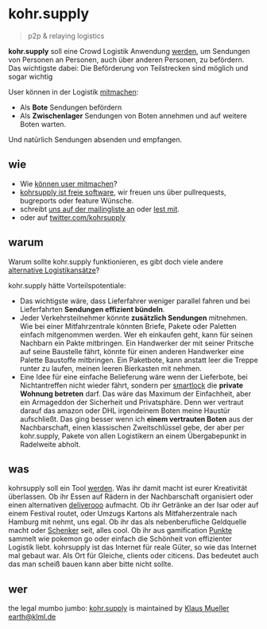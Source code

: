 # kohr.supply

> p2p & relaying logistics

**kohr.supply** soll eine Crowd Logistik Anwendung [werden](./bootstrapping), um Sendungen von Personen an Personen, auch über anderen Personen, zu befördern.
Das wichtigste dabei: Die Beförderung von Teilstrecken sind möglich und sogar wichtig

User können in der Logistik [mitmachen](/about/mitmachen/):

* Als __Bote__ Sendungen befördern
* Als __Zwischenlager__ Sendungen von Boten annehmen und auf weitere Boten warten.

Und natürlich Sendungen absenden und empfangen.

## wie

* Wie [können user mitmachen](/about/mitmachen/)?
* [kohrsupply ist freie software](https://github.com/klml/kohrsupply/), wir freuen uns über pullrequests, bugreports oder feature Wünsche.
* schreibt [uns auf der mailingliste an](mailto:all@kohr.supply) oder [lest mit](mailto:all-subscribe@kohr.supply?subject=diese%20mail%20einfachleer%20abschicken).
* oder auf [twitter.com/kohrsupply](https://twitter.com/kohrsupply)

## warum

Warum sollte kohr.supply funktionieren, es gibt doch viele andere [alternative Logistikansätze](./nicht)?

kohr.supply hätte Vorteilspotentiale:

* Das wichtigste wäre, dass Lieferfahrer weniger parallel fahren und bei Lieferfahrten __Sendungen effizient bündeln__.
* Jeder Verkehrsteilnehmer könnte __zusätzlich Sendungen__ mitnehmen. Wie bei einer Mitfahrzentrale könnten Briefe, Pakete oder Paletten einfach mitgenommen werden. Wer eh einkaufen geht, kann für seinen Nachbarn ein Pakte mitbringen. Ein Handwerker der mit seiner Pritsche auf seine Baustelle fährt, könnte für einen anderen Handwerker eine Palette Baustoffe mitbringen. Ein Paketbote, kann anstatt leer die Treppe runter zu laufen, meinen leeren Bierkasten mit nehmen.
* Eine Idee für eine einfache Belieferung wäre wenn der Lieferbote, bei Nichtantreffen nicht wieder fährt, sondern per [smartlock](//www.golem.de/news/amazon-key-amazon-oeffnet-die-wohnungstuer-fuer-boten-1710-130812.html) die __private Wohnung betreten__ darf. Das wäre das Maximum der Einfachheit, aber ein Armageddon der Sicherheit und Privatsphäre. Denn wer vertraut darauf das amazon oder DHL irgendeinem Boten  meine Haustür aufschließt. Das ging besser wenn ich __einem vertrauten Boten__ aus der Nachbarschaft, einen klassischen Zweitschlüssel gebe, der aber per kohr.supply, Pakete von allen Logistikern an einem Übergabepunkt in Radelweite abholt.


## was

kohrsupply soll ein Tool [werden](./bootstrapping). Was ihr damit macht ist eurer Kreativität überlassen. Ob ihr Essen auf Rädern in der Nachbarschaft organisiert oder einen alternativen [deliverooo](https://deliveroo.de) aufmacht. Ob ihr Getränke an der Isar oder auf einem Festival routet, oder Umzugs Kartons als Mitfaherzentrale nach Hamburg mit nehmt, uns egal. Ob ihr das als nebenberufliche Geldquelle macht oder [Schenker](https://schenker.com) seit, alles cool. Ob ihr aus gamification [Punkte](./reputation) sammelt wie pokemon go oder einfach die Schönheit von effizienter Logistik liebt. kohrsupply ist das Internet für reale Güter, so wie das Internet mal gebaut war. Als Ort für Gleiche, clients oder citicens. Das bedeutet auch das man scheiß bauen kann aber bitte nicht sollte.

## wer

the legal mumbo jumbo: [kohr.supply](//kohr.supply) is maintained by [Klaus Mueller](//klml.de) <earth@klml.de>
